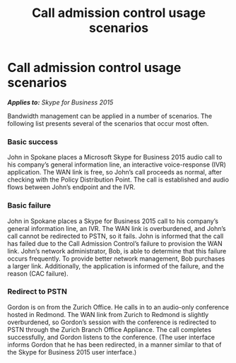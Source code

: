 ﻿---
title: Call admission control usage scenarios
TOCTitle: Call admission control usage scenarios
ms:assetid: fa499ce2-b28a-4b66-8e37-f8ce0fd8961e
ms:mtpsurl: https://msdn.microsoft.com/en-us/library/Dn466097(v=office.16)
ms:contentKeyID: 65240047
ms.date: 07/27/2015
mtps_version: v=office.16
---

# Call admission control usage scenarios


_**Applies to:** Skype for Business 2015_

Bandwidth management can be applied in a number of scenarios. The following list presents several of the scenarios that occur most often.

### Basic success

John in Spokane places a Microsoft Skype for Business 2015 audio call to his company’s general information line, an interactive voice-response (IVR) application. The WAN link is free, so John’s call proceeds as normal, after checking with the Policy Distribution Point. The call is established and audio flows between John’s endpoint and the IVR.

### Basic failure

John in Spokane places a Skype for Business 2015 call to his company’s general information line, an IVR. The WAN link is overburdened, and John’s call cannot be redirected to PSTN, so it fails. John is informed that the call has failed due to the Call Admission Control’s failure to provision the WAN link. John’s network administrator, Bob, is able to determine that this failure occurs frequently. To provide better network management, Bob purchases a larger link. Additionally, the application is informed of the failure, and the reason (CAC failure).

### Redirect to PSTN

Gordon is on from the Zurich Office. He calls in to an audio-only conference hosted in Redmond. The WAN link from Zurich to Redmond is slightly overburdened, so Gordon’s session with the conference is redirected to PSTN through the Zurich Branch Office Appliance. The call completes successfully, and Gordon listens to the conference. (The user interface informs Gordon that he has been redirected, in a manner similar to that of the Skype for Business 2015 user interface.)

